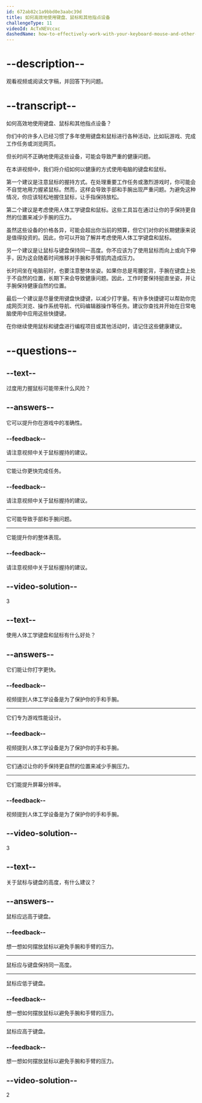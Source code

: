 ```yaml
---
id: 672ab82c1a9bbd0e3aabc39d
title: 如何高效地使用键盘、鼠标和其他指点设备
challengeType: 11
videoId: AcTxNEVccxc
dashedName: how-to-effectively-work-with-your-keyboard-mouse-and-other-pointing-devices
---
```


# --description--

观看视频或阅读文字稿，并回答下列问题。

# --transcript--

如何高效地使用键盘、鼠标和其他指点设备？

你们中的许多人已经习惯了多年使用键盘和鼠标进行各种活动，比如玩游戏、完成工作任务或浏览网页。

但长时间不正确地使用这些设备，可能会导致严重的健康问题。

在本讲视频中，我们将介绍如何以健康的方式使用电脑的键盘和鼠标。

第一个建议是注意鼠标的握持方式。在处理重要工作任务或激烈游戏时，你可能会不自觉地用力握紧鼠标。然而，这样会导致手部和手腕出现严重问题。为避免这种情况，你应该轻松地握住鼠标，让手指保持放松。

第二个建议是考虑使用人体工学键盘和鼠标。这些工具旨在通过让你的手保持更自然的位置来减少手腕的压力。

虽然这些设备的价格各异，可能会超出你当前的预算，但它们对你的长期健康来说是值得投资的。因此，你可以开始了解并考虑使用人体工学键盘和鼠标。

另一个建议是让鼠标与键盘保持同一高度。你不应该为了使用鼠标而向上或向下伸手，因为这会随着时间推移对手腕和手臂肌肉造成压力。

长时间坐在电脑前时，也要注意整体坐姿。如果你总是弯腰驼背，手腕在键盘上处于不自然的位置，长期下来会导致健康问题。因此，工作时要保持挺直坐姿，并让手腕保持健康自然的位置。

最后一个建议是尽量使用键盘快捷键，以减少打字量。有许多快捷键可以帮助你完成网页浏览、操作系统导航、代码编辑器操作等任务。建议你查找并开始在日常电脑使用中应用这些快捷键。

在你继续使用鼠标和键盘进行编程项目或其他活动时，请记住这些健康建议。

# --questions--

## --text--

过度用力握鼠标可能带来什么风险？

## --answers--

它可以提升你在游戏中的准确性。

### --feedback--

请注意视频中关于鼠标握持的建议。

---

它能让你更快完成任务。

### --feedback--

请注意视频中关于鼠标握持的建议。

---

它可能导致手部和手腕问题。

---

它能提升你的整体表现。

### --feedback--

请注意视频中关于鼠标握持的建议。

## --video-solution--

3

## --text--

使用人体工学键盘和鼠标有什么好处？

## --answers--

它们能让你打字更快。

### --feedback--

视频提到人体工学设备是为了保护你的手和手腕。

---

它们专为游戏性能设计。

### --feedback--

视频提到人体工学设备是为了保护你的手和手腕。

---

它们通过让你的手保持更自然的位置来减少手腕压力。

---

它们能提升屏幕分辨率。

### --feedback--

视频提到人体工学设备是为了保护你的手和手腕。

## --video-solution--

3

## --text--

关于鼠标与键盘的高度，有什么建议？

## --answers--

鼠标应远高于键盘。

### --feedback--

想一想如何摆放鼠标以避免手腕和手臂的压力。

---

鼠标应与键盘保持同一高度。

---

鼠标应低于键盘。

### --feedback--

想一想如何摆放鼠标以避免手腕和手臂的压力。

---

鼠标应高于键盘。

### --feedback--

想一想如何摆放鼠标以避免手腕和手臂的压力。

## --video-solution--

2

